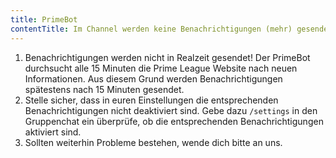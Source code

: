 ```yaml
---
title: PrimeBot
contentTitle: Im Channel werden keine Benachrichtigungen (mehr) gesendet, obwohl wir welche bekommen müssten.
---
```


1. Benachrichtigungen werden nicht in Realzeit gesendet! Der PrimeBot durchsucht alle 15 Minuten die Prime League Website
   nach neuen Informationen. Aus diesem Grund werden Benachrichtigungen spätestens nach 15 Minuten gesendet.
2. Stelle sicher, dass in euren Einstellungen die entsprechenden Benachrichtigungen nicht deaktiviert sind. Gebe dazu
   `/settings` in den Gruppenchat ein überprüfe, ob die entsprechenden Benachrichtigungen aktiviert sind.
3. Sollten weiterhin Probleme bestehen, wende dich bitte an uns.
